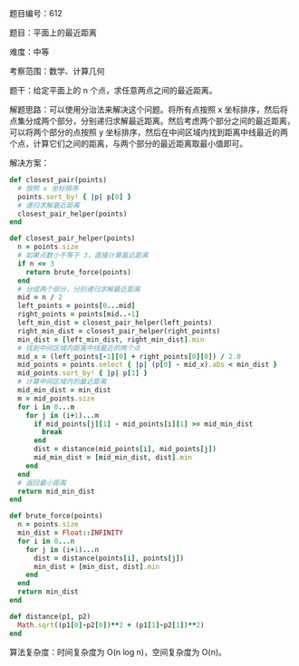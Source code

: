 题目编号：612

题目：平面上的最近距离

难度：中等

考察范围：数学、计算几何

题干：给定平面上的 n 个点，求任意两点之间的最近距离。

解题思路：可以使用分治法来解决这个问题。将所有点按照 x 坐标排序，然后将点集分成两个部分，分别递归求解最近距离。然后考虑两个部分之间的最近距离，可以将两个部分的点按照 y 坐标排序，然后在中间区域内找到距离中线最近的两个点，计算它们之间的距离，与两个部分的最近距离取最小值即可。

解决方案：

```ruby
def closest_pair(points)
  # 按照 x 坐标排序
  points.sort_by! { |p| p[0] }
  # 递归求解最近距离
  closest_pair_helper(points)
end

def closest_pair_helper(points)
  n = points.size
  # 如果点数小于等于 3，直接计算最近距离
  if n <= 3
    return brute_force(points)
  end
  # 分成两个部分，分别递归求解最近距离
  mid = n / 2
  left_points = points[0...mid]
  right_points = points[mid..-1]
  left_min_dist = closest_pair_helper(left_points)
  right_min_dist = closest_pair_helper(right_points)
  min_dist = [left_min_dist, right_min_dist].min
  # 找到中间区域内距离中线最近的两个点
  mid_x = (left_points[-1][0] + right_points[0][0]) / 2.0
  mid_points = points.select { |p| (p[0] - mid_x).abs < min_dist }
  mid_points.sort_by! { |p| p[1] }
  # 计算中间区域内的最近距离
  mid_min_dist = min_dist
  m = mid_points.size
  for i in 0...m
    for j in (i+1)...m
      if mid_points[j][1] - mid_points[i][1] >= mid_min_dist
        break
      end
      dist = distance(mid_points[i], mid_points[j])
      mid_min_dist = [mid_min_dist, dist].min
    end
  end
  # 返回最小距离
  return mid_min_dist
end

def brute_force(points)
  n = points.size
  min_dist = Float::INFINITY
  for i in 0...n
    for j in (i+1)...n
      dist = distance(points[i], points[j])
      min_dist = [min_dist, dist].min
    end
  end
  return min_dist
end

def distance(p1, p2)
  Math.sqrt((p1[0]-p2[0])**2 + (p1[1]-p2[1])**2)
end
```

算法复杂度：时间复杂度为 O(n log n)，空间复杂度为 O(n)。